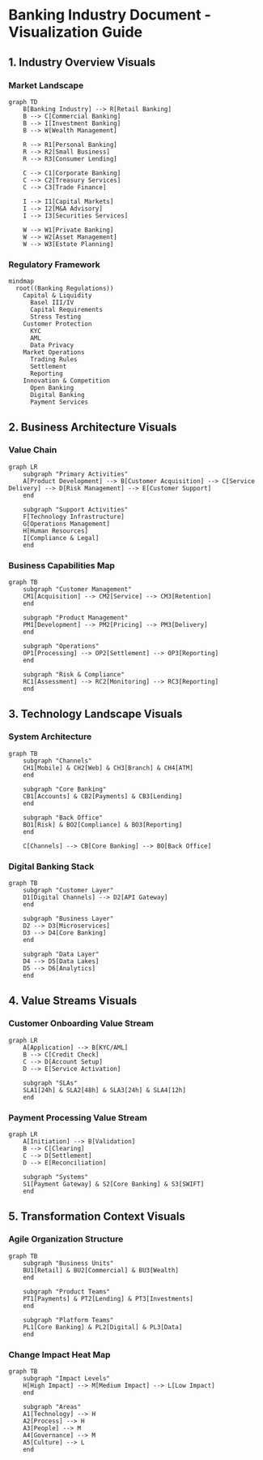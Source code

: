 # Banking Industry Document - Visualization Guide

## 1. Industry Overview Visuals

### Market Landscape
```mermaid
graph TD
    B[Banking Industry] --> R[Retail Banking]
    B --> C[Commercial Banking]
    B --> I[Investment Banking]
    B --> W[Wealth Management]
    
    R --> R1[Personal Banking]
    R --> R2[Small Business]
    R --> R3[Consumer Lending]
    
    C --> C1[Corporate Banking]
    C --> C2[Treasury Services]
    C --> C3[Trade Finance]
    
    I --> I1[Capital Markets]
    I --> I2[M&A Advisory]
    I --> I3[Securities Services]
    
    W --> W1[Private Banking]
    W --> W2[Asset Management]
    W --> W3[Estate Planning]
```

### Regulatory Framework
```mermaid
mindmap
  root((Banking Regulations))
    Capital & Liquidity
      Basel III/IV
      Capital Requirements
      Stress Testing
    Customer Protection
      KYC
      AML
      Data Privacy
    Market Operations
      Trading Rules
      Settlement
      Reporting
    Innovation & Competition
      Open Banking
      Digital Banking
      Payment Services
```

## 2. Business Architecture Visuals

### Value Chain
```mermaid
graph LR
    subgraph "Primary Activities"
    A[Product Development] --> B[Customer Acquisition] --> C[Service Delivery] --> D[Risk Management] --> E[Customer Support]
    end
    
    subgraph "Support Activities"
    F[Technology Infrastructure]
    G[Operations Management]
    H[Human Resources]
    I[Compliance & Legal]
    end
```

### Business Capabilities Map
```mermaid
graph TB
    subgraph "Customer Management"
    CM1[Acquisition] --> CM2[Service] --> CM3[Retention]
    end
    
    subgraph "Product Management"
    PM1[Development] --> PM2[Pricing] --> PM3[Delivery]
    end
    
    subgraph "Operations"
    OP1[Processing] --> OP2[Settlement] --> OP3[Reporting]
    end
    
    subgraph "Risk & Compliance"
    RC1[Assessment] --> RC2[Monitoring] --> RC3[Reporting]
    end
```

## 3. Technology Landscape Visuals

### System Architecture
```mermaid
graph TB
    subgraph "Channels"
    CH1[Mobile] & CH2[Web] & CH3[Branch] & CH4[ATM]
    end
    
    subgraph "Core Banking"
    CB1[Accounts] & CB2[Payments] & CB3[Lending]
    end
    
    subgraph "Back Office"
    BO1[Risk] & BO2[Compliance] & BO3[Reporting]
    end
    
    C[Channels] --> CB[Core Banking] --> BO[Back Office]
```

### Digital Banking Stack
```mermaid
graph TB
    subgraph "Customer Layer"
    D1[Digital Channels] --> D2[API Gateway]
    end
    
    subgraph "Business Layer"
    D2 --> D3[Microservices]
    D3 --> D4[Core Banking]
    end
    
    subgraph "Data Layer"
    D4 --> D5[Data Lakes]
    D5 --> D6[Analytics]
    end
```

## 4. Value Streams Visuals

### Customer Onboarding Value Stream
```mermaid
graph LR
    A[Application] --> B[KYC/AML]
    B --> C[Credit Check]
    C --> D[Account Setup]
    D --> E[Service Activation]
    
    subgraph "SLAs"
    SLA1[24h] & SLA2[48h] & SLA3[24h] & SLA4[12h]
    end
```

### Payment Processing Value Stream
```mermaid
graph LR
    A[Initiation] --> B[Validation]
    B --> C[Clearing]
    C --> D[Settlement]
    D --> E[Reconciliation]
    
    subgraph "Systems"
    S1[Payment Gateway] & S2[Core Banking] & S3[SWIFT]
    end
```

## 5. Transformation Context Visuals

### Agile Organization Structure
```mermaid
graph TB
    subgraph "Business Units"
    BU1[Retail] & BU2[Commercial] & BU3[Wealth]
    end
    
    subgraph "Product Teams"
    PT1[Payments] & PT2[Lending] & PT3[Investments]
    end
    
    subgraph "Platform Teams"
    PL1[Core Banking] & PL2[Digital] & PL3[Data]
    end
```

### Change Impact Heat Map
```mermaid
graph TB
    subgraph "Impact Levels"
    H[High Impact] --> M[Medium Impact] --> L[Low Impact]
    end
    
    subgraph "Areas"
    A1[Technology] --> H
    A2[Process] --> H
    A3[People] --> M
    A4[Governance] --> M
    A5[Culture] --> L
    end
```
